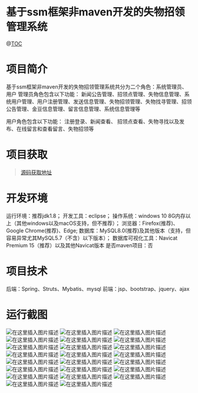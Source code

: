 # 基于ssm框架非maven开发的失物招领管理系统

@[TOC](基于SSM（非maven）的校园失物招领管理系统——有文档)
# 项目简介
基于ssm框架非maven开发的失物招领管理系统共分为二个角色：系统管理员、用户
管理员角色包含以下功能： 
新闻公告管理、招领点管理、失物信息管理、系统用户管理、用户注册管理、发送信息管理、失物招领管理、失物找寻管理、招领公告管理、金豆信息管理、留言信息管理、系统信息管理等

用户角色包含以下功能： 
注册登录、新闻查看、 招领点查看、失物寻找以及发布、在线留言和查看留言、失物招领等

 # 项目获取
> [源码获取地址](http://www.manoncode.cn/details?id=118)

 
# 开发环境

运行环境：推荐jdk1.8；
开发工具：eclipse；
操作系统：windows 10 8G内存以上（其他windows以及macOS支持，但不推荐）；
浏览器：Firefox(推荐)、Google Chrome(推荐)、Edge;
数据库：MySQL8.0(推荐)及其他版本（支持，但容易异常尤其MySQL5.7（不含）以下版本）；
数据库可视化工具：Navicat Premium 15（推荐）以及其他Navicat版本
是否maven项目：否


 # 项目技术
 
后端：Spring、Struts、Mybatis、mysql
前端：jsp、bootstrap、jquery、ajax

 # 运行截图
 ![在这里插入图片描述](https://img-blog.csdnimg.cn/9ef3fcaff0274ca29b3dbf89ed820f76.png#pic_center)
![在这里插入图片描述](https://img-blog.csdnimg.cn/2d0d0cbfc3694810aa7c08ec478eff25.png#pic_center)
![在这里插入图片描述](https://img-blog.csdnimg.cn/408aa10e2e8041b494d458d41939bac2.png#pic_center)
![在这里插入图片描述](https://img-blog.csdnimg.cn/020d58a2135e480483224276c8e73d9a.png#pic_center)
![在这里插入图片描述](https://img-blog.csdnimg.cn/9b12e5527a5b475f95eaed7260c694c4.png#pic_center)
![在这里插入图片描述](https://img-blog.csdnimg.cn/d54357a6d10a4a42ac3b4956bd2a111e.png#pic_center)
![在这里插入图片描述](https://img-blog.csdnimg.cn/32dde67e2d984b9aab9a09ef980f00b6.png#pic_center)
![在这里插入图片描述](https://img-blog.csdnimg.cn/1854d43e0333469d940c8fd97aa5844c.png#pic_center)
![在这里插入图片描述](https://img-blog.csdnimg.cn/077d50eef09f4be09836877715e95657.png#pic_center)
![在这里插入图片描述](https://img-blog.csdnimg.cn/fd7688d684304f7ca039b88d0d4903a6.png#pic_center)
![在这里插入图片描述](https://img-blog.csdnimg.cn/267e4c3497b845e497a85aecde52b0e7.png#pic_center)
![在这里插入图片描述](https://img-blog.csdnimg.cn/3e86c3700162434ea084066d016c6e0c.png#pic_center)
![在这里插入图片描述](https://img-blog.csdnimg.cn/fde511c8ba91424ba0875baf819068db.png#pic_center)
![在这里插入图片描述](https://img-blog.csdnimg.cn/8e81955da96045a7a4df3fe9c9b74165.png#pic_center)
![在这里插入图片描述](https://img-blog.csdnimg.cn/1f98ce6e76554fb28f2384bc092a6598.png#pic_center)
![在这里插入图片描述](https://img-blog.csdnimg.cn/2dc39329c416482aad2a2b7a5a8f9f3e.png#pic_center)
![在这里插入图片描述](https://img-blog.csdnimg.cn/7925aa62a35543d28ab9849813928766.png#pic_center)
![在这里插入图片描述](https://img-blog.csdnimg.cn/df6bf15eb40344fa938eb94299e841a4.png#pic_center)
![在这里插入图片描述](https://img-blog.csdnimg.cn/197ddc6da4944e83b19a71fc9f5c8385.png#pic_center)
![在这里插入图片描述](https://img-blog.csdnimg.cn/f53a34dd3dd3472490627d00cedb769d.png#pic_center)
![在这里插入图片描述](https://img-blog.csdnimg.cn/035136af1ef1447ba44f0c81dad22182.png#pic_center)
![在这里插入图片描述](https://img-blog.csdnimg.cn/8733bd3c3f0b443e9b7560e27f5ca5d2.png#pic_center)
![在这里插入图片描述](https://img-blog.csdnimg.cn/0acf260e13a046f5a45f4eed70ba80d5.png#pic_center)

